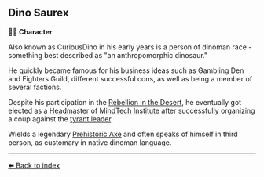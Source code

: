 ## Dino Saurex

**🧙‍♂️ Character**

Also known as CuriousDino in his early years is a person of dinoman race - something best described as "an anthropomorphic dinosaur."

He quickly became famous for his business ideas such as Gambling Den and Fighters Guild, different successful cons, as well as being a member of several factions. 

Despite his participation in the [Rebellion in the Desert](https://alexeygorovoy.github.io/zeithalt/timeline/#eon-506---rebellion-in-the-desert), he eventually got elected as a [Headmaster](../refs/council_of_minds.md) of [MindTech Institute](../refs/mindtech_institute.md) after successfully organizing a coup against the [tyrant leader](../refs/loki.md). 

Wields a legendary [Prehistoric Axe](../refs/prehistoric_axe.md) and often speaks of himself in third person, as customary in native dinoman language.


----------
[⬅️ Back to index](../r/#8f50_s)